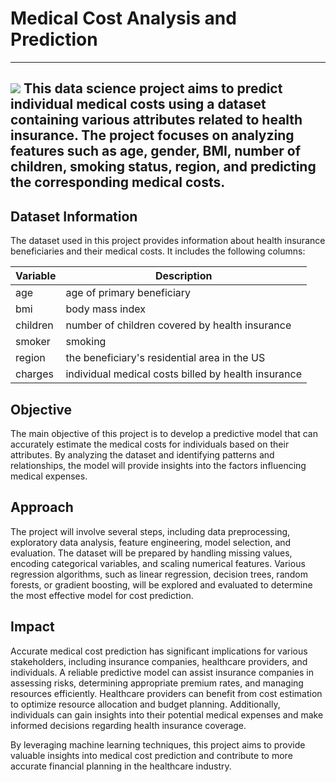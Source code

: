# Medical Cost Analysis and Prediction
---

![](https://miro.medium.com/v2/resize:fit:1400/0*ssbGU5VIxtVB6NrF)
This data science project aims to predict individual medical costs using a dataset containing various attributes related to health insurance. The project focuses on analyzing features such as age, gender, BMI, number of children, smoking status, region, and predicting the corresponding medical costs.
---

## Dataset Information
The dataset used in this project provides information about health insurance beneficiaries and their medical costs. It includes the following columns:

| Variable | Description |
| --- | --- |
| age | age of primary beneficiary |
|bmi | body mass index |
|children | number of children covered by health insurance |
|smoker | smoking |
|region | the beneficiary's residential area in the US |
|charges | individual medical costs billed by health insurance |

## Objective
The main objective of this project is to develop a predictive model that can accurately estimate the medical costs for individuals based on their attributes. By analyzing the dataset and identifying patterns and relationships, the model will provide insights into the factors influencing medical expenses.

## Approach
The project will involve several steps, including data preprocessing, exploratory data analysis, feature engineering, model selection, and evaluation. The dataset will be prepared by handling missing values, encoding categorical variables, and scaling numerical features. Various regression algorithms, such as linear regression, decision trees, random forests, or gradient boosting, will be explored and evaluated to determine the most effective model for cost prediction.

## Impact
Accurate medical cost prediction has significant implications for various stakeholders, including insurance companies, healthcare providers, and individuals. A reliable predictive model can assist insurance companies in assessing risks, determining appropriate premium rates, and managing resources efficiently. Healthcare providers can benefit from cost estimation to optimize resource allocation and budget planning. Additionally, individuals can gain insights into their potential medical expenses and make informed decisions regarding health insurance coverage.

By leveraging machine learning techniques, this project aims to provide valuable insights into medical cost prediction and contribute to more accurate financial planning in the healthcare industry.
